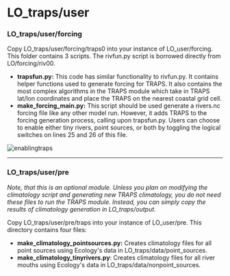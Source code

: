 # LO_traps/user

### LO_traps/user/forcing

Copy LO_traps/user/forcing/traps0 into your instance of LO_user/forcing. This folder contains 3 scripts. The rivfun.py script is borrowed directly from LO/forcing/riv00.

- **trapsfun.py:** This code has similar functionality to rivfun.py. It contains helper functions used to generate forcing for TRAPS. It also contains the most complex algorithms in the TRAPS module which take in TRAPS lat/lon coordinates and place the TRAPS on the nearest coastal grid cell.
- **make_forcing_main.py:** This script should be used generate a rivers.nc forcing file like any other model run. However, it adds TRAPS to the forcing generation process, calling upon trapsfun.py. Users can choose to enable either tiny rivers, point sources, or both by toggling the logical switches on lines 25 and 26 of this file.

![enablingtraps](https://user-images.githubusercontent.com/15829099/201500023-fe168b8a-84fd-485e-a1c8-9431ed8ee74d.png)

---

### LO_traps/user/pre

*Note, that this is an optional module. Unless you plan on modifying the climatology script and generating new TRAPS climatology, you do not need these files to run the TRAPS module. Instead, you can simply copy the results of climatology generation in LO_traps/output.*

Copy LO_traps/user/pre/traps into your instance of LO_user/pre. This directory contains four files:

- **make_climatology_pointsources.py:** Creates climatology files for all point sources using Ecology's data in LO_traps/data/point_sources.
- **make_climatology_tinyrivers.py**: Creates climatology files for all river mouths using Ecology's data in LO_traps/data/nonpoint_sources.
